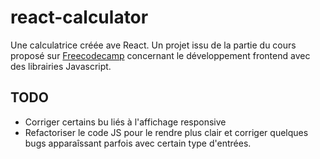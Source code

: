 <!--
# react-calculator

A calulator written in React as a project from the [Freecodecamp](https://www.freecodecamp.org/learn/front-end-development-libraries/) front-end development curriculum.

## TODO
A large refactoring, because the code is not really clear.
I have to finish te responsive design an correct some css bugs. 
Also, the last time I tested this app I have found some little bugs with some calculus that I have to correct.
-->

# react-calculator

Une calculatrice créée ave React. Un projet issu de la partie du cours proposé sur [Freecodecamp](https://www.freecodecamp.org/learn/front-end-development-libraries/) concernant le développement frontend avec des librairies Javascript.

## TODO

- Corriger certains bu liés à l'affichage responsive
- Refactoriser le code JS pour le rendre plus clair et corriger quelques bugs apparaîssant parfois avec certain type d'entrées.
